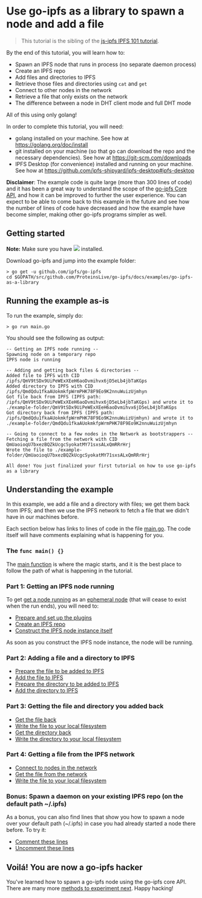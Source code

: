 # Use go-ipfs as a library to spawn a node and add a file

> This tutorial is the sibling of the [js-ipfs IPFS 101 tutorial](https://github.com/ipfs/js-ipfs/tree/master/examples/ipfs-101).

By the end of this tutorial, you will learn how to:

- Spawn an IPFS node that runs in process (no separate daemon process)
- Create an IPFS repo
- Add files and directories to IPFS
- Retrieve those files and directories using ``cat`` and ``get``
- Connect to other nodes in the network
- Retrieve a file that only exists on the network
- The difference between a node in DHT client mode and full DHT mode

All of this using only golang!

In order to complete this tutorial, you will need:
- golang installed on your machine. See how at https://golang.org/doc/install
- git installed on your machine (so that go can download the repo and the necessary dependencies). See how at https://git-scm.com/downloads
- IPFS Desktop (for convenience) installed and running on your machine. See how at https://github.com/ipfs-shipyard/ipfs-desktop#ipfs-desktop


**Disclaimer**: The example code is quite large (more than 300 lines of code) and it has been a great way to understand the scope of the [go-ipfs Core API](https://godoc.org/github.com/ipfs/interface-go-ipfs-core), and how it can be improved to further the user experience. You can expect to be able to come back to this example in the future and see how the number of lines of code have decreased and how the example have become simpler, making other go-ipfs programs simpler as well.

## Getting started

**Note:** Make sure you have [![](https://img.shields.io/badge/go-%3E%3D1.13.0-blue.svg?style=flat-square)](https://golang.org/dl/) installed.

Download go-ipfs and jump into the example folder:

```
> go get -u github.com/ipfs/go-ipfs
cd $GOPATH/src/github.com/ProteinsLive/go-ipfs/docs/examples/go-ipfs-as-a-library
```

## Running the example as-is

To run the example, simply do:

```
> go run main.go
```

You should see the following as output:

```
-- Getting an IPFS node running --
Spawning node on a temporary repo
IPFS node is running

-- Adding and getting back files & directories --
Added file to IPFS with CID /ipfs/QmV9tSDx9UiPeWExXEeH6aoDvmihvx6jD5eLb4jbTaKGps
Added directory to IPFS with CID /ipfs/QmdQdu1fkaAUokmkfpWrmPHK78F9Eo9K2nnuWuizUjmhyn
Got file back from IPFS (IPFS path: /ipfs/QmV9tSDx9UiPeWExXEeH6aoDvmihvx6jD5eLb4jbTaKGps) and wrote it to ./example-folder/QmV9tSDx9UiPeWExXEeH6aoDvmihvx6jD5eLb4jbTaKGps
Got directory back from IPFS (IPFS path: /ipfs/QmdQdu1fkaAUokmkfpWrmPHK78F9Eo9K2nnuWuizUjmhyn) and wrote it to ./example-folder/QmdQdu1fkaAUokmkfpWrmPHK78F9Eo9K2nnuWuizUjmhyn

-- Going to connect to a few nodes in the Network as bootstrappers --
Fetching a file from the network with CID QmUaoioqU7bxezBQZkUcgcSyokatMY71sxsALxQmRRrHrj
Wrote the file to ./example-folder/QmUaoioqU7bxezBQZkUcgcSyokatMY71sxsALxQmRRrHrj

All done! You just finalized your first tutorial on how to use go-ipfs as a library
```

## Understanding the example

In this example, we add a file and a directory with files; we get them back from IPFS; and then we use the IPFS network to fetch a file that we didn't have in our machines before.

Each section below has links to lines of code in the file [main.go](./main.go). The code itself will have comments explaining what is happening for you.

### The `func main() {}`

The [main function](./main.go#L202-L331) is where the magic starts, and it is the best place to follow the path of what is happening in the tutorial.

### Part 1: Getting an IPFS node running

To get [get a node running](./main.go#L218-L223) as an [ephemeral node](./main.go#L114-L128) (that will cease to exist when the run ends), you will need to:

- [Prepare and set up the plugins](./main.go#L30-L47)
- [Create an IPFS repo](./main.go#L49-L68)
- [Construct the IPFS node instance itself](./main.go#L72-L96)

As soon as you construct the IPFS node instance, the node will be running.

### Part 2: Adding a file and a directory to IPFS

- [Prepare the file to be added to IPFS](./main.go#L166-L184)
- [Add the file to IPFS](./main.go#L240-L243)
- [Prepare the directory to be added to IPFS](./main.go#L186-L198)
- [Add the directory to IPFS](./main.go#L252-L255)

### Part 3: Getting the file and directory you added back

- [Get the file back](./main.go#L265-L268)
- [Write the file to your local filesystem](./main.go#L270-L273)
- [Get the directory back](./main.go#L277-L280)
- [Write the directory to your local filesystem](./main.go#L282-L285)

### Part 4: Getting a file from the IPFS network

- [Connect to nodes in the network](./main.go#L293-L310)
- [Get the file from the network](./main.go#L318-L321)
- [Write the file to your local filesystem](./main.go#L323-L326)

### Bonus: Spawn a daemon on your existing IPFS repo (on the default path ~/.ipfs)

As a bonus, you can also find lines that show you how to spawn a node over your default path (~/.ipfs) in case you had already started a node there before. To try it:

- [Comment these lines](./main.go#L219-L223)
- [Uncomment these lines](./main.go#L209-L216)

## Voilá! You are now a go-ipfs hacker

You've learned how to spawn a go-ipfs node using the go-ipfs core API. There are many more [methods to experiment next](https://godoc.org/github.com/ipfs/interface-go-ipfs-core). Happy hacking!
